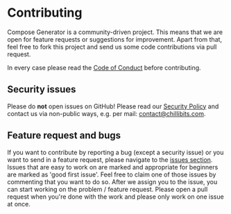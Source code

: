 # Contributing
Compose Generator is a community-driven project. This means that we are open for feature requests or suggestions for improvement.
Apart from that, feel free to fork this project and send us some code contributions via pull request.

In every case please read the [Code of Conduct](https://github.com/compose-generator/compose-generator/blob/main/CODE_OF_CONDUCT.md) before contributing.

## Security issues
Please do **not** open issues on GitHub! Please read our [Security Policy](https://github.com/compose-generator/compose-generator/blob/main/SECURITY.md) and contact us via non-public ways, e.g. per mail: [contact@chillibits.com](mailto:contact@chillibits.com).

## Feature request and bugs
If you want to contribute by reporting a bug (except a security issue) or you want to send in a feature request, please navigate to the [issues section](https://github.com/compose-generator/compose-generator/issues). Issues that are easy to work on are marked and appropriate for beginners are marked as 'good first issue'. Feel free to claim one of those issues by commenting that you want to do so. After we assign you to the issue, you can start working on the problem / feature request. Please open a pull request when you're done with the work and please only work on one issue at once.